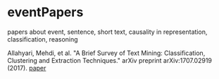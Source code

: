 # eventPapers
papers about event, sentence, short text, causality in representation, classification, reasoning

Allahyari, Mehdi, et al. "A Brief Survey of Text Mining: Classification, Clustering and Extraction Techniques." arXiv preprint arXiv:1707.02919 (2017). [paper](https://arxiv.org/pdf/1707.02919.pdf)

